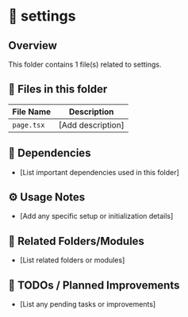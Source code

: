 # 📂 settings

## Overview
This folder contains 1 file(s) related to settings.

## 📄 Files in this folder

| File Name | Description |
|-----------|-------------|
| `page.tsx` | [Add description] |

## 🔗 Dependencies
- [List important dependencies used in this folder]

## ⚙️ Usage Notes
- [Add any specific setup or initialization details]

## 🔄 Related Folders/Modules
- [List related folders or modules]

## 🚧 TODOs / Planned Improvements
- [List any pending tasks or improvements]
